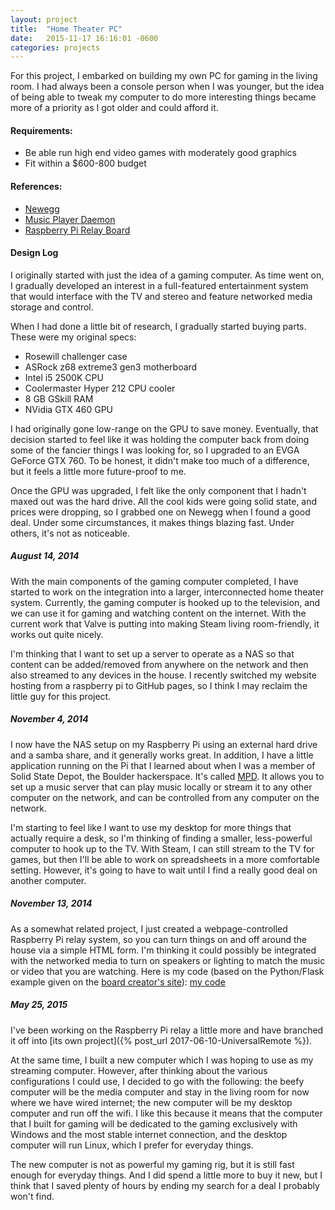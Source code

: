 ```yaml
---
layout: project
title:  "Home Theater PC"
date:   2015-11-17 16:16:01 -0600
categories: projects
---
```


For this project, I embarked on building my own PC for gaming in the living room. I had always been a console person when I was younger, but the idea of being able to tweak my computer to do more interesting things became more of a priority as I got older and could afford it.

#### Requirements:

* Be able run high end video games with moderately good graphics
* Fit within a $600-800 budget

#### References:

* [Newegg](http://www.newegg.com/)
* [Music Player Daemon](http://www.musicpd.org)
* [Raspberry Pi Relay Board](http://www.robogaia.com/4-relays-raspberry-pi-plateshield.html)

#### Design Log
I originally started with just the idea of a gaming computer. As time went on, I gradually developed an interest in a full-featured entertainment system that would interface with the TV and stereo and feature networked media storage and control.

When I had done a little bit of research, I gradually started buying parts. These were my original specs:

* Rosewill challenger case
* ASRock z68 extreme3 gen3 motherboard
* Intel i5 2500K CPU
* Coolermaster Hyper 212 CPU cooler
* 8 GB GSkill RAM
* NVidia GTX 460 GPU

I had originally gone low-range on the GPU to save money. Eventually, that decision started to feel like it was holding the computer back from doing some of the fancier things I was looking for, so I upgraded to an EVGA GeForce GTX 760. To be honest, it didn\'t make too much of a difference, but it feels a little more future-proof to me.

Once the GPU was upgraded, I felt like the only component that I hadn\'t maxed out was the hard drive. All the cool kids were going solid state, and prices were dropping, so I grabbed one on Newegg when I found a good deal. Under some circumstances, it makes things blazing fast. Under others, it\'s not as noticeable.

##### August 14, 2014
With the main components of the gaming computer completed, I have started to work on the integration into a larger, interconnected home theater system. Currently, the gaming computer is hooked up to the television, and we can use it for gaming and watching content on the internet. With the current work that Valve is putting into making Steam living room-friendly, it works out quite nicely.

I\'m thinking that I want to set up a server to operate as a NAS so that content can be added/removed from anywhere on the network and then also streamed to any devices in the house. I recently switched my website hosting from a raspberry pi to GitHub pages, so I think I may reclaim the little guy for this project.

##### November 4, 2014
I now have the NAS setup on my Raspberry Pi using an external hard drive and a samba share, and it generally works great. In addition, I have a little application running on the Pi that I learned about when I was a member of Solid State Depot, the Boulder hackerspace. It\'s called  [MPD](http://www.musicpd.org/). It allows you to set up a music server that can play music locally or stream it to any other computer on the network, and can be controlled from any computer on the network.

I\'m starting to feel like I want to use my desktop for more things that actually require a desk, so I'm thinking of finding a smaller, less-powerful computer to hook up to the TV. With Steam, I can still stream to the TV for games, but then I\'ll be able to work on spreadsheets in a more comfortable setting. However, it's going to have to wait until I find a really good deal on another computer.

##### November 13, 2014

As a somewhat related project, I just created a webpage-controlled Raspberry Pi relay system, so you can turn things on and off around the house via a simple HTML form. I\'m thinking it could possibly be integrated with the networked media to turn on speakers or lighting to match the music or video that you are watching. Here is my code (based on the Python/Flask example given on the [board creator\'s site](http://www.robogaia.com/4-relays-raspberry-pi-plateshield.html)): [my code](/resources/FlaskSite.tar.gz)

##### May 25, 2015

I\'ve been working on the Raspberry Pi relay a little more and have branched it off into [its own project]({% post_url 2017-06-10-UniversalRemote %}).

At the same time, I built a new computer which I was hoping to use as my streaming computer. However, after thinking about the various configurations I could use, I decided to go with the following: the beefy computer will be the media computer and stay in the living room for now where we have wired internet; the new computer will be my desktop computer and run off the wifi. I like this because it means that the computer that I built for gaming will be dedicated to the gaming exclusively with Windows and the most stable internet connection, and the desktop computer will run Linux, which I prefer for everyday things.

The new computer is not as powerful my gaming rig, but it is still fast enough for everyday things. And I did spend a little more to buy it new, but I think that I saved plenty of hours by ending my search for a deal I probably won\'t find.
